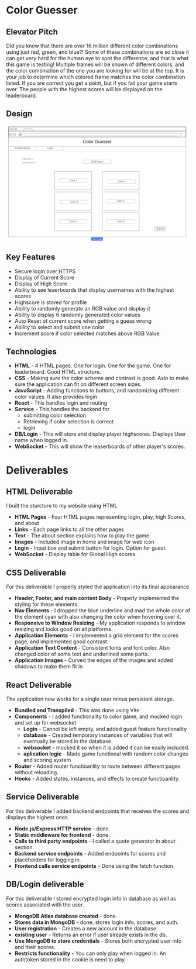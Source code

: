# Color Guesser
## Elevator Pitch
Did you know that there are over 16 million different color combinations using just red, green, and blue?! Some of these combinations are so close it can get very hard for the human eye to spot the difference, and that is what this game is testing! Multiple frames will be shown of different colors, and the color combination of the one you are looking for will be at the top. It is your job to determine which colored frame matches the color combination listed. If you are correct you get a point, but if you fail your game starts over. The people with the highest scores will be displayed on the leaderboard.

## Design
![My Image](CS_260_Startup_Blueprint.png)

## Key Features
* Secure login over HTTPS
* Display of Current Score
* Display of High Score
* Ability to see leaerboards that display usernames with the highest scores
* Highscore is stored for profile
* Ability to randomly generate an RGB value and display it
* Ability to display 6 randomly generated color values
* Auto Reset of current score when getting a guess wrong
* Ability to select and submit one color
* Increment score if color selected matches above RGB Value

## Technologies
* **HTML** - 4 HTML pages. One for login. One for the game. One for leaderboard. Good HTML structure.
* **CSS** - Making sure the color scheme and contrast is good. Aslo to make sure the application can fit on different screen sizes.
* **JavaScript** - Adding functions to buttons, and randomizing different color values. It also provides login
* **React** - This handles login and routing
* **Service** - This handles the backend for
  * submitting color selection
  * Retrieving if color selection is correct
  * login
* **DB/Login** - This will store and display player highscores. Displays User name when logged in.
* **WebSocket** - This will show the leaserboards of other player's scores.

# Deliverables
## HTML Deliverable
I built the sturcture to my website using HTML
* **HTML Pages** - Four HTML pages representing login, play, high Scores, and about
* **Links** - Each page links to all the other pages
* **Text** - The about section explains how to play the game
* **Images** - Included image in home and image for web icon
* **Login** - Input box and submit button for login. Option for guest.
* **WebSocket** - Display table for Global High scores.

## CSS Deliverable
For this deliverable I properly styled the application into its final appearance
* **Header, Footer, and main content Body** - Properly implemented the styling for these elements.
* **Nav Elements** - I dropped the blue underline and mad the whole color of the element cyan with also changing the color when hovering over it.
* **Responsive to Window Resizing** - My application responds to window resizing and looks good on all platforms.
* **Application Elements** - I implemented a grid element for the scores page, and implemented good contrast.
* **Application Text Content** - Consistent fonts and font color. Also changed color of some text and underlined some parts.
* **Application Images** - Curved the edges of the images and added shadows to make them fit in

## React Deliverable
The application now works for a single user minus persistant storage.
* **Bundled and Transpiled** - This was done using Vite
* **Components** - I added functionality to color game, and mocked login and set up for websocket
  * **Login** - Cannot be left empty, and added guest feature functionality
  * **database** - Created temporary instances of variables that will eventually be stored in the database.
  * **websocket** - mocked it so when it is added it can be easily included.
  * **aplication logic** - Made game functional with random color changes and scoring system
*  **Router** - Added router functioanlity to route between different pages without reloading.
*  **Hooks** - Added states, instances, and effects to create functioanlity.

## Service Deliverable
For this deliverable I added backend endpoints that receives the scores and displays the highest ones.

* **Node.js/Express HTTP service** - done.
* **Static middleware for frontend** - done.
* **Calls to third party endpoints** - I called a quote generator in about section.
* **Backend service endpoints** - Added endpoints for scores and placeholders for logging in.
* **Frontend calls service endpoints** - Done using the fetch function.

## DB/Login deliverable
For this deliverable I stored encrypted login info in database as well as scores associated with the user.

* **MongoDB Atlas database created** - done.
* **Stores data in MongoDB** - done, stores login info, scores, and auth.
* **User registration** - Creates a new account in the database.
* **existing user** - Returns an error if user already exists in the db.
* **Use MongoDB to store credentials** - Stores both encrypted user info and their scores.
* **Restricts functionality** - You can only play when logged in. An authtoken stored in the cookie is need to play.
